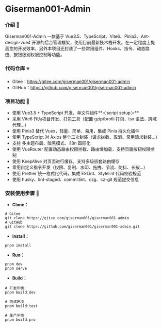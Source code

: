 # Giserman001-Admin

### 介绍 📖

Giserman001-Admin 一款基于 Vue3.5、TypeScript、Vite6、Pinia3、Ant-design-vue4 开源的后台管理框架，使用目前最新技术栈开发。在一定程度上提高您的开发效率。另外本项目还封装了一些常用组件、Hooks、指令、动态路由、按钮级别权限控制等功能。


### 代码仓库 ⭐

- Gitee：https://gitee.com/giserman001/giserman001-admin
- GitHub：https://github.com/giserman001/giserman001-admin

### 项目功能 🔨

- 使用 Vue3.5 + TypeScript 开发，单文件组件**＜script setup＞**
- 采用 Vite6 作为项目开发、打包工具（配置 gzip/brotli 打包、tsx 语法、跨域代理…）
- 使用 Pinia3 替代 Vuex，轻量、简单、易用，集成 Pinia 持久化插件
- 使用 TypeScript 对 Axios 整个二次封装（请求拦截、取消、常用请求封装…）
- 支持 多主题布局、暗黑模式、i18n 国际化
- 使用 VueRouter 配置动态路由权限拦截、路由懒加载，支持页面按钮权限控制
- 使用 KeepAlive 对页面进行缓存，支持多级嵌套路由缓存
- 常用自定义指令开发（权限、复制、水印、拖拽、节流、防抖、长按…）
- 使用 Prettier 统一格式化代码，集成 ESLint、Stylelint 代码校验规范
- 使用 husky、lint-staged、commitlint、czg、cz-git 规范提交信息

### 安装使用步骤 📔

- **Clone：**

```text
# Gitee
git clone https://gitee.com/giserman001/giserman001-admin
# GitHub
git clone https://github.com/giserman001/giserman001-admin.git
```

- **Install：**

```text
pnpm install
```

- **Run：**

```text
pnpm dev
pnpm serve
```

- **Build：**

```text
# 开发环境
pnpm build:dev

# 测试环境
pnpm build:test

# 生产环境
pnpm build:pro
```
